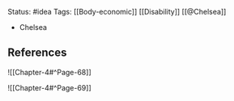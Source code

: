 Status: #idea
Tags: [[Body-economic]] [[Disability]] [[@Chelsea]]

* Chelsea 

## References

![[Chapter-4#^Page-68]]

![[Chapter-4#^Page-69]]